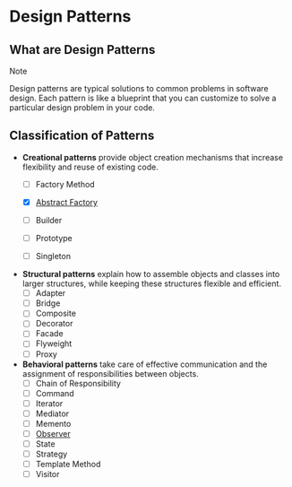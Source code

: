 # Design Patterns

## What are Design Patterns
> [!NOTE]
> Design patterns are typical solutions to common problems
in software design. Each pattern is like a blueprint
that you can customize to solve a particular
design problem in your code.

## Classification of Patterns
* **Creational patterns** provide object creation mechanisms that increase flexibility and reuse of existing code.
    - [ ] Factory Method
    - [x] [Abstract Factory](src/main/java/org/example/abstractfactory)
    - [ ] Builder
    - [ ] Prototype
    - [ ] Singleton


* **Structural patterns** explain how to assemble objects and classes into larger structures, while keeping these structures flexible and efficient.
    - [ ] Adapter
    - [ ] Bridge
    - [ ] Composite
    - [ ] Decorator
    - [ ] Facade
    - [ ] Flyweight
    - [ ] Proxy

* **Behavioral patterns** take care of effective communication and the assignment of responsibilities between objects.
    - [ ] Chain of Responsibility
    - [ ] Command
    - [ ] Iterator
    - [ ] Mediator
    - [ ] Memento
    - [ ] [Observer](src/main/java/org/example/observer)
    - [ ] State
    - [ ] Strategy
    - [ ] Template Method
    - [ ] Visitor
